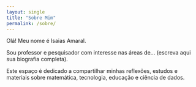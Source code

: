 ```yaml
---
layout: single
title: "Sobre Mim"
permalink: /sobre/
---
```


Olá! Meu nome é Isaias Amaral.

Sou professor e pesquisador com interesse nas áreas de... (escreva aqui sua biografia completa).

Este espaço é dedicado a compartilhar minhas reflexões, estudos e materiais sobre matemática, tecnologia, educação e ciência de dados.
